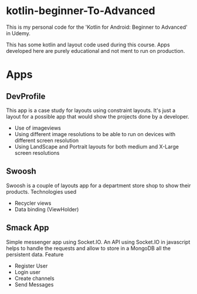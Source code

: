 # kotlin-beginner-To-Advanced
This is my personal code for the 'Kotlin for Android: Beginner to Advanced' in Udemy.


This has some kotlin and layout code used during this course. Apps developed here are purely educational and not ment to run on production.


# Apps

## DevProfile
This app is a case study for layouts using constraint layouts. It's just a layout for a possible app that would show the projects done by a developer.

* Use of imageviews
* Using different image resolutions to be able to run on devices with different screen resolution 
* Using LandScape and Portrait layouts for both medium and X-Large screen resolutions

## Swoosh

Swoosh is a couple of layouts app for a department store shop to show their products. 
Technologies used

* Recycler views
* Data binding (ViewHolder)

## Smack App

Simple messenger app using Socket.IO. An API using Socket.IO in javascript helps to handle the requests and allow to store in a MongoDB all the persistent data.
Feature

* Register User
* Login user
* Create channels
* Send Messages

